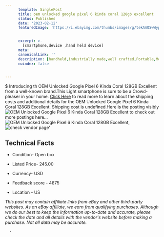 ```yaml
---
      template: SinglePost
      title: oem unlocked google pixel 6 kinda coral 128gb excellent
      status: Published
      date: '2023-02-12'
      featuredImage: 'https://i.ebayimg.com/thumbs/images/g/tekAAOSwWypjrpcC/s-l225.jpg'
       

      excerpt: >-
        [smartphone,device ,hand held device]
      meta:
      canonicalLink: ''
      description: [handheld,industrially made,well crafted,Portable,Mobile,Compact,Convenient,Lightweight,Maneuverable,Man-portable,Miniature,Carriable,Hand-held,Light,Holdable,Transportable,Mobile device,Pocket-sized,On-the-go,Wireless,Cordless,Compact size,Convenient size, smartphone,device ,hand held device]
      noindex: false
      

---
```

$
      Introducing th OEM Unlocked Google Pixel 6 Kinda Coral 128GB Excellent from a well-known brand.This Light smartphone is sure to be a Crowd-pleaser in your home. [Click Here](https://www.ebay.com/itm/225364586314?hash=item3478c6af4a%3Ag%3AtekAAOSwWypjrpcC&mkevt=1&mkcid=1&mkrid=711-53200-19255-0&campid=%253CePNCampaignId%253E&customid=%253CreferenceId%253E&toolid=10049) to read more to learn about the shipping costs and additional details for the OEM Unlocked Google Pixel 6 Kinda Coral 128GB Excellent. Shipping cost is undefined.Here is the posting visibly ![OEM Unlocked Google Pixel 6 Kinda Coral 128GB Excellent](https://i.ebayimg.com/thumbs/images/g/tekAAOSwWypjrpcC/s-l225.jpg) to check out more postings here... ![OEM Unlocked Google Pixel 6 Kinda Coral 128GB Excellent](https://i.ebayimg.com/images/g/tekAAOSwWypjrpcC/s-l1200.jpg), ![check vendor page](https://origin-galleryplus.ebayimg.com/ws/web/225364586314_2_0_1/225x225.jpg,https://origin-galleryplus.ebayimg.com/ws/web/225364586314_3_0_1/225x225.jpg,https://origin-galleryplus.ebayimg.com/ws/web/225364586314_4_0_1/225x225.jpg)'

      

 ## Technical Facts 



     
      

 - Condition- Open box 


      

 - Listed Price- 245.00 


      

 - Currency- USD 


      

 - Feedback score - 4875 


      

 - Location - US 


      
      

 *_This post may contain affiliate links from eBay and other third-party websites. As an eBay affiliate, we earn from qualifying purchases. Although we do our best to keep the information up-to-date and accurate, please check the date and all details with the vendor's website before making a purchase. Not all data may be accurate._*




      -
